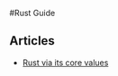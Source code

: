 #Rust Guide

## Articles
+ [Rust via its core values](http://designisrefactoring.com/2016/04/01/rust-via-its-core-values/)